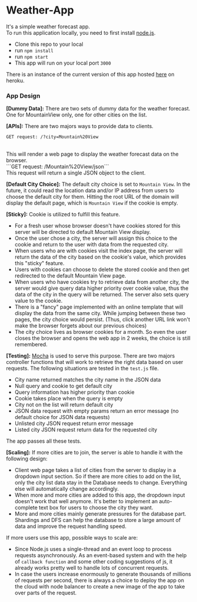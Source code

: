 # Weather-App
It's a simple weather forecast app. <br>
To run this application locally, you need to first install [node.js](https://nodejs.org/en/). <br>

* Clone this repo to your local
* run ```npm install```
* run ```npm start```
* This app will run on your local port `3000`

There is an instance of the current version of this app hosted [here](https://frozen-bastion-68224.herokuapp.com ) on heroku.

### App Design
**[Dummy Data]:** There are two sets of dummy data for the weather forecast. One for MountainView only, one for other cities on the list.

**[APIs]:** There are two majors ways to provide data to clients. <br>
```
GET request: /?city=Mountain%20View
```
<br>
This will render a web page to display the weather forecast data on the browser.<br>
```GET request: /Mountain%20View/json```
<br>
This request will return a single JSON object to the client.<br>

**[Default City Choice]:** The default city choice is set to ```Mountain View```. In the future, it could read the location data and/or IP address from users to choose the default city for them. Hitting the root URL of the domain will display the default page, which is ```Mountain View``` if the cookie is empty.

**[Sticky]:** Cookie is utilized to fulfill this feature.

* For a fresh user whose browser doesn't have cookies stored for this server will be directed to default Mountain View display.
* Once the user chose a city, the server will assign this choice to the cookie and return to the user with data from the requested city.
* When users who are with cookies visit the index page, the server will return the data of the city based on the cookie's value, which provides this "sticky" feature.
* Users with cookies can choose to delete the stored cookie and then get redirected to the default Mountain View page.
* When users who have cookies try to retrieve data from another city, the server would give query data higher priority over cookie value, thus the data of the city in the query will be returned. The server also sets query value to the cookie.
* There is a "fancy" page implemented with an online template that will display the data from the same city. While jumping between these two pages, the city choice would persist. (Thus, click another URL link won't make the browser forgets about our previous choices)
* The city choice lives as browser cookies for a month. So even the user closes the browser and opens the web app in 2 weeks, the choice is still remembered.

**[Testing]:** [Mocha](https://mochajs.org/) is used to serve this purpose. There are two majors controller functions that will work to retrieve the right data based on user requests. The following situations are tested in the ```test.js``` file.

* City name returned matches the city name in the JSON data
* Null query and cookie to get default city
* Query information has higher priority than cookie
* Cookie takes place when the query is empty
* City not on the list will return default city
* JSON data request with empty params return an error message (no default choice for JSON data requests)
* Unlisted city JSON request return error message
* Listed city JSON request return data for the requested city

The app passes all these tests.

**[Scaling]:** If more cities are to join, the server is able to handle it with the following design:

*  Client web page takes a list of cities from the server to display in a dropdown input section. So if there are more cities to add on the list, only the city list data stay in the Database needs to change. Everything else will automatically change accordingly.
*  When more and more cities are added to this app, the dropdown input doesn't work that well anymore. It's better to implement an auto-complete text box for users to choose the city they want.
*  More and more cities mainly generate pressures for the database part. Shardings and DFS can help the database to store a large amount of data and improve the request handling speed.

If more users use this app, possible ways to scale are:

* Since Node.js uses a single-thread and an event loop to process requests asynchronously. As an event-based system and with the help of ```callback function``` and some other coding suggestions of js, it already works pretty well to handle lots of concurrent requests.
* In case the users increase enormously to generate thousands of millions of requests per second, there is always a choice to deploy the app on the cloud with node balancer to create a new image of the app to take over parts of the request.



